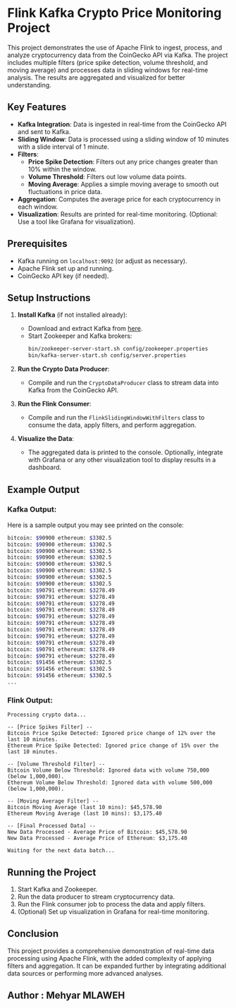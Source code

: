 # Flink Kafka Crypto Price Monitoring Project

This project demonstrates the use of Apache Flink to ingest, process, and analyze cryptocurrency data from the CoinGecko API via Kafka. The project includes multiple filters (price spike detection, volume threshold, and moving average) and processes data in sliding windows for real-time analysis. The results are aggregated and visualized for better understanding.

## Key Features

- **Kafka Integration**: Data is ingested in real-time from the CoinGecko API and sent to Kafka.
- **Sliding Window**: Data is processed using a sliding window of 10 minutes with a slide interval of 1 minute.
- **Filters**:
    - **Price Spike Detection**: Filters out any price changes greater than 10% within the window.
    - **Volume Threshold**: Filters out low volume data points.
    - **Moving Average**: Applies a simple moving average to smooth out fluctuations in price data.
- **Aggregation**: Computes the average price for each cryptocurrency in each window.
- **Visualization**: Results are printed for real-time monitoring. (Optional: Use a tool like Grafana for visualization).

## Prerequisites

- Kafka running on `localhost:9092` (or adjust as necessary).
- Apache Flink set up and running.
- CoinGecko API key (if needed).

## Setup Instructions

1. **Install Kafka** (if not installed already):
    - Download and extract Kafka from [here](https://kafka.apache.org/downloads).
    - Start Zookeeper and Kafka brokers:
      ```bash
      bin/zookeeper-server-start.sh config/zookeeper.properties
      bin/kafka-server-start.sh config/server.properties
      ```

2. **Run the Crypto Data Producer**:
    - Compile and run the `CryptoDataProducer` class to stream data into Kafka from the CoinGecko API.

3. **Run the Flink Consumer**:
    - Compile and run the `FlinkSlidingWindowWithFilters` class to consume the data, apply filters, and perform aggregation.

4. **Visualize the Data**:
    - The aggregated data is printed to the console. Optionally, integrate with Grafana or any other visualization tool to display results in a dashboard.


## Example Output

### Kafka Output:

Here is a sample output you may see printed on the console:

```bash
bitcoin: $90900 ethereum: $3302.5 
bitcoin: $90900 ethereum: $3302.5 
bitcoin: $90900 ethereum: $3302.5 
bitcoin: $90900 ethereum: $3302.5 
bitcoin: $90900 ethereum: $3302.5 
bitcoin: $90900 ethereum: $3302.5 
bitcoin: $90900 ethereum: $3302.5 
bitcoin: $90900 ethereum: $3302.5 
bitcoin: $90791 ethereum: $3278.49 
bitcoin: $90791 ethereum: $3278.49 
bitcoin: $90791 ethereum: $3278.49 
bitcoin: $90791 ethereum: $3278.49 
bitcoin: $90791 ethereum: $3278.49 
bitcoin: $90791 ethereum: $3278.49 
bitcoin: $90791 ethereum: $3278.49 
bitcoin: $90791 ethereum: $3278.49 
bitcoin: $90791 ethereum: $3278.49 
bitcoin: $90791 ethereum: $3278.49 
bitcoin: $90791 ethereum: $3278.49 
bitcoin: $91456 ethereum: $3302.5 
bitcoin: $91456 ethereum: $3302.5 
bitcoin: $91456 ethereum: $3302.5
...
```

### Flink Output:
```
Processing crypto data...

-- [Price Spikes Filter] -- 
Bitcoin Price Spike Detected: Ignored price change of 12% over the last 10 minutes. 
Ethereum Price Spike Detected: Ignored price change of 15% over the last 10 minutes.

-- [Volume Threshold Filter] -- 
Bitcoin Volume Below Threshold: Ignored data with volume 750,000 (below 1,000,000). 
Ethereum Volume Below Threshold: Ignored data with volume 500,000 (below 1,000,000).

-- [Moving Average Filter] -- 
Bitcoin Moving Average (last 10 mins): $45,578.90 
Ethereum Moving Average (last 10 mins): $3,175.40

-- [Final Processed Data] -- 
New Data Processed - Average Price of Bitcoin: $45,578.90 
New Data Processed - Average Price of Ethereum: $3,175.40

Waiting for the next data batch...

```
## Running the Project

1. Start Kafka and Zookeeper.
2. Run the data producer to stream cryptocurrency data.
3. Run the Flink consumer job to process the data and apply filters.
4. (Optional) Set up visualization in Grafana for real-time monitoring.

## Conclusion

This project provides a comprehensive demonstration of real-time data processing using Apache Flink, with the added complexity of applying filters and aggregation. It can be expanded further by integrating additional data sources or performing more advanced analyses.

## Author : Mehyar MLAWEH
